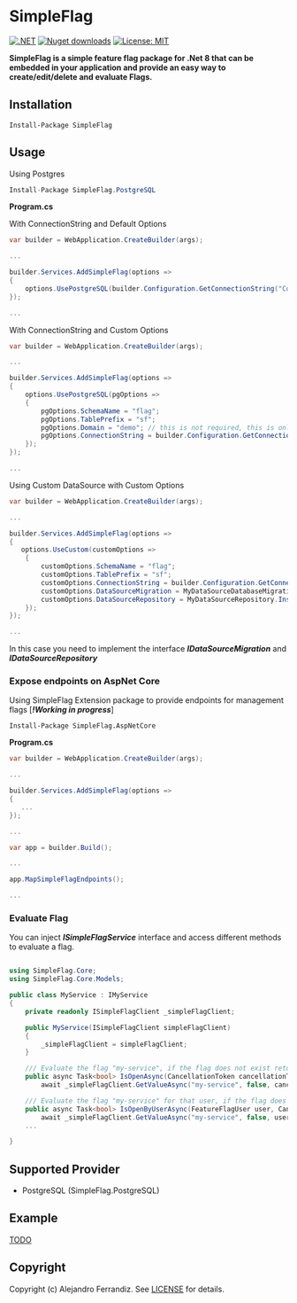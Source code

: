 # SimpleFlag

[![.NET](https://github.com/gorums/SimpleFlag/actions/workflows/dotnet.yml/badge.svg)](https://github.com/gorums/SimpleFlag/actions/workflows/dotnet.yml)
[![Nuget downloads](https://img.shields.io/nuget/v/SimpleFlag.svg)](https://www.nuget.org/packages/SimpleFlag/)
[![License: MIT](https://img.shields.io/badge/License-MIT-yellow.svg)](https://github.com/gorums/SimpleFlag/blob/master/LICENSE)

**SimpleFlag is a simple feature flag package for .Net 8 that can be embedded in your application and provide an easy way to create/edit/delete and evaluate Flags.**

## Installation

```
Install-Package SimpleFlag
```

## Usage

Using Postgres

```csharp
Install-Package SimpleFlag.PostgreSQL
```


**Program.cs**

With ConnectionString and Default Options

```csharp
var builder = WebApplication.CreateBuilder(args);

...

builder.Services.AddSimpleFlag(options =>
{
    options.UsePostgreSQL(builder.Configuration.GetConnectionString("ConnectionString"));     
});

...

```

With ConnectionString and Custom Options

```csharp
var builder = WebApplication.CreateBuilder(args);

...

builder.Services.AddSimpleFlag(options =>
{
    options.UsePostgreSQL(pgOptions =>
    {
        pgOptions.SchemaName = "flag";
        pgOptions.TablePrefix = "sf";
        pgOptions.Domain = "demo"; // this is not required, this is only to group feature flag on domains if this project is going to have a static domain
        pgOptions.ConnectionString = builder.Configuration.GetConnectionString("ConnectionString");
    });     
});

...

```

Using Custom DataSource with Custom Options

```csharp
var builder = WebApplication.CreateBuilder(args);

...

builder.Services.AddSimpleFlag(options =>
{
   options.UseCustom(customOptions =>
    {
        customOptions.SchemaName = "flag";
        customOptions.TablePrefix = "sf";
        customOptions.ConnectionString = builder.Configuration.GetConnectionString("ConnectionString");
        customOptions.DataSourceMigration = MyDataSourceDatabaseMigration.Instance;
        customOptions.DataSourceRepository = MyDataSourceRepository.Instance;
    });
});

...

```

In this case you need to implement the interface ***IDataSourceMigration*** and ***IDataSourceRepository***

### Expose endpoints on AspNet Core 

 Using SimpleFlag Extension package to provide endpoints for management flags [***!Working in progress***]

```
Install-Package SimpleFlag.AspNetCore
```


**Program.cs**

```csharp
var builder = WebApplication.CreateBuilder(args);

...

builder.Services.AddSimpleFlag(options =>
{
   ...  
});

...

var app = builder.Build();

...

app.MapSimpleFlagEndpoints();

...

```

### Evaluate Flag

You can inject ***ISimpleFlagService*** interface and access different methods to evaluate a flag.

```csharp

using SimpleFlag.Core;
using SimpleFlag.Core.Models;

public class MyService : IMyService
{
    private readonly ISimpleFlagClient _simpleFlagClient;

    public MyService(ISimpleFlagClient simpleFlagClient)
    {
        _simpleFlagClient = simpleFlagClient;
    }

    /// Evaluate the flag "my-service", if the flag does not exist return false as default value
    public async Task<bool> IsOpenAsync(CancellationToken cancellationToken = default) =>         
        await _simpleFlagClient.GetValueAsync("my-service", false, cancellationToken: cancellationToken);

    /// Evaluate the flag "my-service" for that user, if the flag does not exist or the user is not part of the segment of that flag return false as default value
    public async Task<bool> IsOpenByUserAsync(FeatureFlagUser user, CancellationToken cancellationToken = default) =>         
        await _simpleFlagClient.GetValueAsync("my-service", false, user, cancellationToken: cancellationToken);
    ...

}
```

## Supported Provider

- PostgreSQL (SimpleFlag.PostgreSQL)

## Example 

[TODO](https://github.com/gorums/SimpleFlag/tree/master/samples/DemoApi.AppHost)


## Copyright

Copyright (c) Alejandro Ferrandiz. See [LICENSE](https://raw.githubusercontent.com/gorums/SimpleFlag/master/LICENSE.txt) for details.
